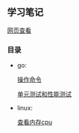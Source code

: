 ## 学习笔记
[网页查看](https://xiaomeng79.github.io/learning_notes/)
### 目录

- go:

   [操作命令](./go/命令.md)
   
   [单元测试和性能测试](./go/测试.md)
   
   
- linux:

   [查看内存cpu](./linux/内存cpu.md)
   
   